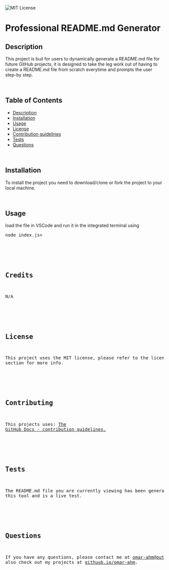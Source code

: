
 
  ![MIT License](https://img.shields.io/badge/license-MIT-blue.svg) 

  # Professional README.md Generator

  ## Description
  
  This project is buil for users to dynamically generate a README.md file for future GitHub projects, it is designed to take the leg work out of having to create a README.md file from scratch everytime and prompts the user step-by step.

  <br/>
  
  ## Table of Contents
  
  - [Description](#description)
  - [Installation](#installation)
  - [Usage](#usage)
  - [License](#licence)
  - [Contribution guidelines](#contributing)
  - [Tests](#tests)
  - [Questions](#questions)

  <br/>

  ## Installation
  
  To install the project you need to download/clone or fork the project to your local machine.

  <br/>

  ## Usage
  
  load the file in VSCode and run it in the integrated terminal using <pre>node index.js>

  <br/>

  ## Credits

  N/A

  <br/>

  ## License
  
  This project uses the MIT license, please refer to the license section for more info.

  <br/>

  ## Contributing
  
  This projects uses:  [The GitHub Docs - contribution guidelines.](https://github.com/github/docs/blob/main/CONTRIBUTING.md)

  <br/>

  ## Tests
  
  The README.md file you are currently viewing has been generated using this tool and is a live test.

  <br/>

  ## Questions

  If you have any questions, please contact me at omar-ahm@outlook.com. You can also check out my 
  projects at [githuub.io/omar-ahm](https://githuub.io/omar-ahm).

